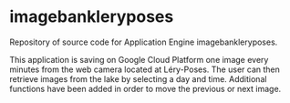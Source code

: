 # imagebankleryposes
Repository of source code for Application Engine imagebankleryposes.

This application is saving on Google Cloud Platform one image every minutes from the web camera located at Léry-Poses. The user can then retrieve images from the lake by selecting a day and time. Additional functions have been added in order to move the previous or next image.
